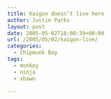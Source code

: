 ```yaml
---
title: Kaigon doesn’t live here
author: Justin Parks
layout: post
date: 2005-05-02T18:08:39+00:00
url: /2005/05/02/kaigon-live/
categories:
  - Chipmunk Bay
tags:
  - monkey
  - ninja
  - shawn

---
```

